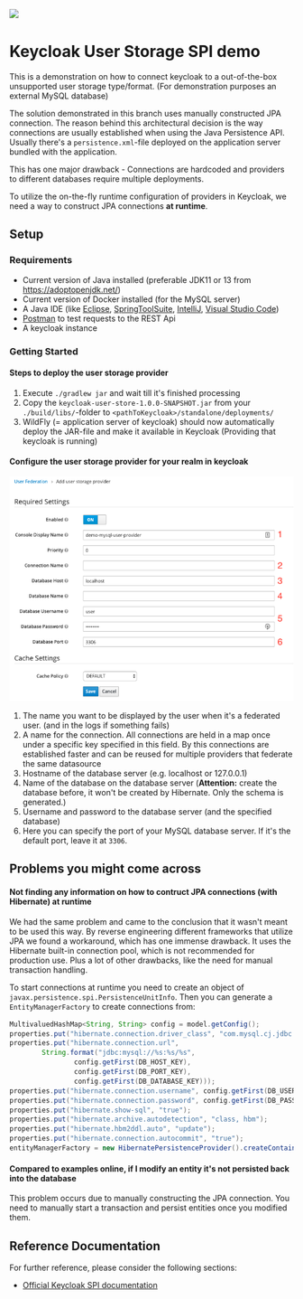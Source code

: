 ![](https://github.com/nt-ca-aqe/keycloak-user-storage/workflows/Java%20CI%20on%20REST%20version/badge.svg)
# Keycloak User Storage SPI demo
This is a demonstration on how to connect keycloak to a out-of-the-box unsupported user storage type/format. (For demonstration purposes an external MySQL database)

The solution demonstrated in this branch uses manually constructed JPA connection. The reason behind this architectural decision is the way connections are usually established when using the Java Persistence API. Usually there's a `persistence.xml`-file deployed on the application server bundled with the application. 

This has one major drawback - Connections are hardcoded and providers to different databases require multiple deployments.

To utilize the on-the-fly runtime configuration of providers in Keycloak, we need a way to construct JPA connections **at runtime**.

## Setup

### Requirements
* Current version of Java installed (preferable JDK11 or 13 from https://adoptopenjdk.net/)
* Current version of Docker installed (for the MySQL server)
* A Java IDE (like [Eclipse](https://www.eclipse.org/downloads/), [SpringToolSuite](https://spring.io/tools), [IntelliJ](https://www.jetbrains.com/idea/download), [Visual Studio Code](https://code.visualstudio.com/))
* [Postman](https://www.getpostman.com/downloads/) to test requests to the REST Api
* A keycloak instance

### Getting Started

#### Steps to deploy the user storage provider
1. Execute `./gradlew jar` and wait till it's finished processing
2. Copy the `keycloak-user-store-1.0.0-SNAPSHOT.jar` from your `./build/libs/`-folder to `<pathToKeycloak>/standalone/deployments/`
3. WildFly (= application server of keycloak) should now automatically deploy the JAR-file and make it available in Keycloak (Providing that keycloak is running)

#### Configure the user storage provider for your realm in keycloak
![alt text](img/keycloak-userstorage-config.png)
1. The name you want to be displayed by the user when it's a federated user. (and in the logs if something fails)
2. A name for the connection. All connections are held in a map once under a specific key specified in this field. By this connections are established faster and can be reused for multiple providers that federate the same datasource
3. Hostname of the database server (e.g. localhost or 127.0.0.1)
4. Name of the database on the database server (**Attention:** create the database before, it won't be created by Hibernate. Only the schema is generated.)
5. Username and password to the database server (and the specified database)
6. Here you can specify the port of your MySQL database server. If it's the default port, leave it at `3306`.

## Problems you might come across
#### Not finding any information on how to contruct JPA connections (with Hibernate) at runtime
We had the same problem and came to the conclusion that it wasn't meant to be used this way. By reverse engineering different frameworks that utilize JPA we found a workaround, which has one immense drawback. It uses the Hibernate built-in connection pool, which is not recommended for production use. Plus a lot of other drawbacks, like the need for manual transaction handling.

To start connections at runtime you need to create an object of `javax.persistence.spi.PersistenceUnitInfo`. Then you can generate a `EntityManagerFactory` to create connections from:
```java
MultivaluedHashMap<String, String> config = model.getConfig();
properties.put("hibernate.connection.driver_class", "com.mysql.cj.jdbc.Driver");
properties.put("hibernate.connection.url",
        String.format("jdbc:mysql://%s:%s/%s",
                config.getFirst(DB_HOST_KEY),
                config.getFirst(DB_PORT_KEY),
                config.getFirst(DB_DATABASE_KEY)));
properties.put("hibernate.connection.username", config.getFirst(DB_USERNAME_KEY));
properties.put("hibernate.connection.password", config.getFirst(DB_PASSWORD_KEY));
properties.put("hibernate.show-sql", "true");
properties.put("hibernate.archive.autodetection", "class, hbm");
properties.put("hibernate.hbm2ddl.auto", "update");
properties.put("hibernate.connection.autocommit", "true");
entityManagerFactory = new HibernatePersistenceProvider().createContainerEntityManagerFactory(getPersistenceUnitInfo("h2userstorage"), properties);
```

#### Compared to examples online, if I modify an entity it's not persisted back into the database
This problem occurs due to manually constructing the JPA connection. You need to manually start a transaction and persist entities once you modified them.

## Reference Documentation

For further reference, please consider the following sections:

* [Official Keycloak SPI documentation](https://www.keycloak.org/docs/latest/server_development/index.html#_user-storage-spi)